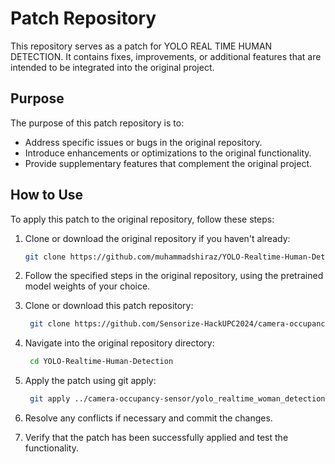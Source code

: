 # Patch Repository

This repository serves as a patch for YOLO REAL TIME HUMAN DETECTION. It contains fixes, improvements, or additional features that are intended to be integrated into the original project.

## Purpose

The purpose of this patch repository is to:

- Address specific issues or bugs in the original repository.
- Introduce enhancements or optimizations to the original functionality.
- Provide supplementary features that complement the original project.

## How to Use

To apply this patch to the original repository, follow these steps:

1. Clone or download the original repository if you haven't already:

   ```bash
   git clone https://github.com/muhammadshiraz/YOLO-Realtime-Human-Detection.git

2. Follow the specified steps in the original repository, using the pretrained model weights of your choice.

3. Clone or download this patch repository:

   ```bash
    git clone https://github.com/Sensorize-HackUPC2024/camera-occupancy-sensor.git

4. Navigate into the original repository directory:

   ```bash
    cd YOLO-Realtime-Human-Detection

5. Apply the patch using git apply:

   ```bash
    git apply ../camera-occupancy-sensor/yolo_realtime_woman_detection.py

6. Resolve any conflicts if necessary and commit the changes.

7. Verify that the patch has been successfully applied and test the functionality.
